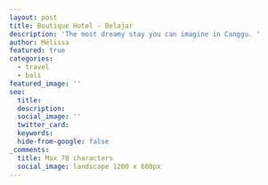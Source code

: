 ```yaml
---
layout: post
title: Boutique Hotel - Belajar
description: 'The most dreamy stay you can imagine in Canggu. '
author: Mélissa
featured: true
categories:
  - travel
  - bali
featured_image: ''
seo:
  title:
  description:
  social_image: ''
  twitter_card:
  keywords:
  hide-from-google: false
_comments:
  title: Max 70 characters
  social_image: landscape 1200 x 600px
---
```

